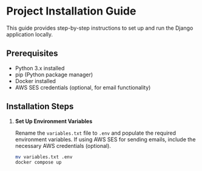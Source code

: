 # Project Installation Guide

This guide provides step-by-step instructions to set up and run the Django application locally.

## Prerequisites

- Python 3.x installed
- pip (Python package manager)
- Docker installed
- AWS SES credentials (optional, for email functionality)

## Installation Steps



1. **Set Up Environment Variables**

   Rename the `variables.txt` file to `.env` and populate the required environment variables. If using AWS SES for sending emails, include the necessary AWS credentials (optional).

   ```bash
   mv variables.txt .env
   docker compose up
   ```
